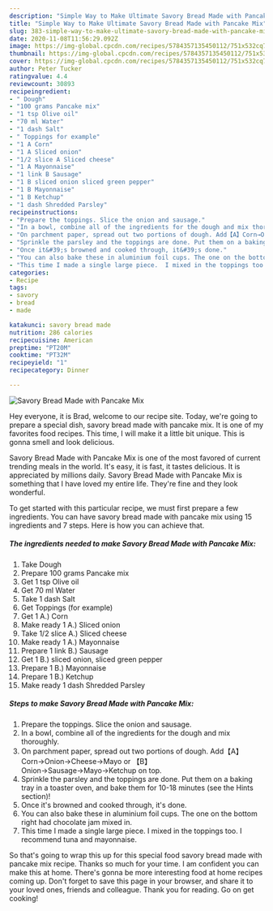 ```yaml
---
description: "Simple Way to Make Ultimate Savory Bread Made with Pancake Mix"
title: "Simple Way to Make Ultimate Savory Bread Made with Pancake Mix"
slug: 383-simple-way-to-make-ultimate-savory-bread-made-with-pancake-mix
date: 2020-11-08T11:56:29.092Z
image: https://img-global.cpcdn.com/recipes/5784357135450112/751x532cq70/savory-bread-made-with-pancake-mix-recipe-main-photo.jpg
thumbnail: https://img-global.cpcdn.com/recipes/5784357135450112/751x532cq70/savory-bread-made-with-pancake-mix-recipe-main-photo.jpg
cover: https://img-global.cpcdn.com/recipes/5784357135450112/751x532cq70/savory-bread-made-with-pancake-mix-recipe-main-photo.jpg
author: Peter Tucker
ratingvalue: 4.4
reviewcount: 30893
recipeingredient:
- " Dough"
- "100 grams Pancake mix"
- "1 tsp Olive oil"
- "70 ml Water"
- "1 dash Salt"
- " Toppings for example"
- "1 A Corn"
- "1 A Sliced onion"
- "1/2 slice A Sliced cheese"
- "1 A Mayonnaise"
- "1 link B Sausage"
- "1 B sliced onion sliced green pepper"
- "1 B Mayonnaise"
- "1 B Ketchup"
- "1 dash Shredded Parsley"
recipeinstructions:
- "Prepare the toppings. Slice the onion and sausage."
- "In a bowl, combine all of the ingredients for the dough and mix thoroughly."
- "On parchment paper, spread out two portions of dough. Add【A】Corn→Onion→Cheese→Mayo or 【B】Onion→Sausage→Mayo→Ketchup on top."
- "Sprinkle the parsley and the toppings are done. Put them on a baking tray in a toaster oven, and bake them for 10-18 minutes (see the Hints section)!"
- "Once it&#39;s browned and cooked through, it&#39;s done."
- "You can also bake these in aluminium foil cups. The one on the bottom right had chocolate jam mixed in."
- "This time I made a single large piece.  I mixed in the toppings too. I recommend tuna and mayonnaise."
categories:
- Recipe
tags:
- savory
- bread
- made

katakunci: savory bread made 
nutrition: 286 calories
recipecuisine: American
preptime: "PT20M"
cooktime: "PT32M"
recipeyield: "1"
recipecategory: Dinner

---
```



![Savory Bread Made with Pancake Mix](https://img-global.cpcdn.com/recipes/5784357135450112/751x532cq70/savory-bread-made-with-pancake-mix-recipe-main-photo.jpg)

Hey everyone, it is Brad, welcome to our recipe site. Today, we're going to prepare a special dish, savory bread made with pancake mix. It is one of my favorites food recipes. This time, I will make it a little bit unique. This is gonna smell and look delicious.

Savory Bread Made with Pancake Mix is one of the most favored of current trending meals in the world. It's easy, it is fast, it tastes delicious. It is appreciated by millions daily. Savory Bread Made with Pancake Mix is something that I have loved my entire life. They're fine and they look wonderful.




To get started with this particular recipe, we must first prepare a few ingredients. You can have savory bread made with pancake mix using 15 ingredients and 7 steps. Here is how you can achieve that.

<!--inarticleads1-->

##### The ingredients needed to make Savory Bread Made with Pancake Mix:

1. Take  Dough
1. Prepare 100 grams Pancake mix
1. Get 1 tsp Olive oil
1. Get 70 ml Water
1. Take 1 dash Salt
1. Get  Toppings (for example)
1. Get 1 A.) Corn
1. Make ready 1 A.) Sliced onion
1. Take 1/2 slice A.) Sliced cheese
1. Make ready 1 A.) Mayonnaise
1. Prepare 1 link B.) Sausage
1. Get 1 B.) sliced onion, sliced green pepper
1. Prepare 1 B.) Mayonnaise
1. Prepare 1 B.) Ketchup
1. Make ready 1 dash Shredded Parsley




<!--inarticleads2-->

##### Steps to make Savory Bread Made with Pancake Mix:

1. Prepare the toppings. Slice the onion and sausage.
1. In a bowl, combine all of the ingredients for the dough and mix thoroughly.
1. On parchment paper, spread out two portions of dough. Add【A】Corn→Onion→Cheese→Mayo or 【B】Onion→Sausage→Mayo→Ketchup on top.
1. Sprinkle the parsley and the toppings are done. Put them on a baking tray in a toaster oven, and bake them for 10-18 minutes (see the Hints section)!
1. Once it&#39;s browned and cooked through, it&#39;s done.
1. You can also bake these in aluminium foil cups. The one on the bottom right had chocolate jam mixed in.
1. This time I made a single large piece.  I mixed in the toppings too. I recommend tuna and mayonnaise.




So that's going to wrap this up for this special food savory bread made with pancake mix recipe. Thanks so much for your time. I am confident you can make this at home. There's gonna be more interesting food at home recipes coming up. Don't forget to save this page in your browser, and share it to your loved ones, friends and colleague. Thank you for reading. Go on get cooking!

